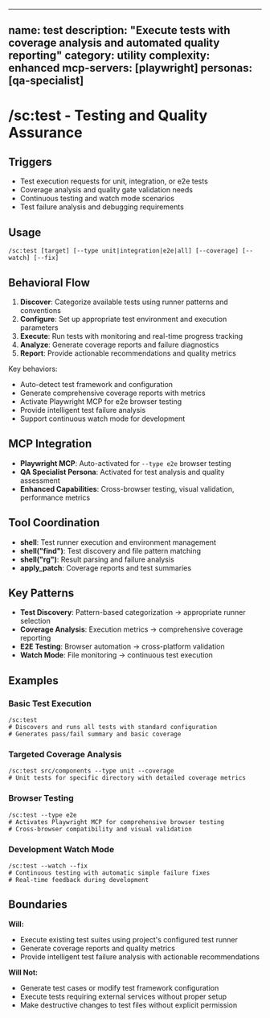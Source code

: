 ______________________________________________________________________

## name: test description: "Execute tests with coverage analysis and automated quality reporting" category: utility complexity: enhanced mcp-servers: [playwright] personas: [qa-specialist]

# /sc:test - Testing and Quality Assurance

## Triggers

- Test execution requests for unit, integration, or e2e tests
- Coverage analysis and quality gate validation needs
- Continuous testing and watch mode scenarios
- Test failure analysis and debugging requirements

## Usage

```
/sc:test [target] [--type unit|integration|e2e|all] [--coverage] [--watch] [--fix]
```

## Behavioral Flow

1. **Discover**: Categorize available tests using runner patterns and conventions
2. **Configure**: Set up appropriate test environment and execution parameters
3. **Execute**: Run tests with monitoring and real-time progress tracking
4. **Analyze**: Generate coverage reports and failure diagnostics
5. **Report**: Provide actionable recommendations and quality metrics

Key behaviors:

- Auto-detect test framework and configuration
- Generate comprehensive coverage reports with metrics
- Activate Playwright MCP for e2e browser testing
- Provide intelligent test failure analysis
- Support continuous watch mode for development

## MCP Integration

- **Playwright MCP**: Auto-activated for `--type e2e` browser testing
- **QA Specialist Persona**: Activated for test analysis and quality assessment
- **Enhanced Capabilities**: Cross-browser testing, visual validation, performance metrics

## Tool Coordination

- **shell**: Test runner execution and environment management
- **shell("find")**: Test discovery and file pattern matching
- **shell("rg")**: Result parsing and failure analysis
- **apply_patch**: Coverage reports and test summaries

## Key Patterns

- **Test Discovery**: Pattern-based categorization → appropriate runner selection
- **Coverage Analysis**: Execution metrics → comprehensive coverage reporting
- **E2E Testing**: Browser automation → cross-platform validation
- **Watch Mode**: File monitoring → continuous test execution

## Examples

### Basic Test Execution

```
/sc:test
# Discovers and runs all tests with standard configuration
# Generates pass/fail summary and basic coverage
```

### Targeted Coverage Analysis

```
/sc:test src/components --type unit --coverage
# Unit tests for specific directory with detailed coverage metrics
```

### Browser Testing

```
/sc:test --type e2e
# Activates Playwright MCP for comprehensive browser testing
# Cross-browser compatibility and visual validation
```

### Development Watch Mode

```
/sc:test --watch --fix
# Continuous testing with automatic simple failure fixes
# Real-time feedback during development
```

## Boundaries

**Will:**

- Execute existing test suites using project's configured test runner
- Generate coverage reports and quality metrics
- Provide intelligent test failure analysis with actionable recommendations

**Will Not:**

- Generate test cases or modify test framework configuration
- Execute tests requiring external services without proper setup
- Make destructive changes to test files without explicit permission

